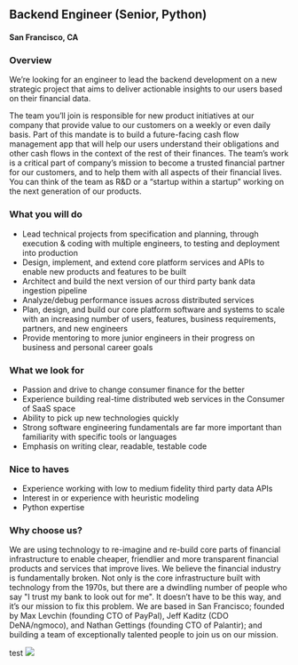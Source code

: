 ## Backend Engineer (Senior, Python)
#### San Francisco, CA

### Overview
We’re looking for an engineer to lead the backend development on a new strategic project that aims to deliver actionable insights to our users based on their financial data.

The team you’ll join is responsible for new product initiatives at our company that provide value to our customers on a weekly or even daily basis. Part of this mandate is to build a future-facing cash flow management app that will help our users understand their obligations and other cash flows in the context of the rest of their finances. The team’s work is a critical part of company’s mission to become a trusted financial partner for our customers, and to help them with all aspects of their financial lives. You can think of the team as R&D or a “startup within a startup” working on the next generation of our products.

### What you will do
+	Lead technical projects from specification and planning, through execution & coding with multiple engineers, to testing and deployment into production
+	Design, implement, and extend core platform services and APIs to enable new products and features to be built
+	Architect and build the next version of our third party bank data ingestion pipeline
+	Analyze/debug performance issues across distributed services
+	Plan, design, and build our core platform software and systems to scale with an increasing number of users, features, business requirements, partners, and new engineers
+	Provide mentoring to more junior engineers in their progress on business and personal career goals

### What we look for
+	Passion and drive to change consumer finance for the better
+	Experience building real-time distributed web services in the Consumer of SaaS space
+	Ability to pick up new technologies quickly
+	Strong software engineering fundamentals are far more important than familiarity with specific tools or languages
+	Emphasis on writing clear, readable, testable code

### Nice to haves
+	Experience working with low to medium fidelity third party data APIs
+	Interest in or experience with heuristic modeling
+	Python expertise

### Why choose us?
We are using technology to re-imagine and re-build core parts of financial infrastructure to enable cheaper, friendlier and more transparent financial products and services that improve lives.
We believe the financial industry is fundamentally broken. Not only is the core infrastructure built with technology from the 1970s, but there are a dwindling number of people who say "I trust my bank to look out for me". It doesn’t have to be this way, and it’s our mission to fix this problem.
We are based in San Francisco; founded by Max Levchin (founding CTO of PayPal), Jeff Kaditz (CDO DeNA/ngmoco), and Nathan Gettings (founding CTO of Palantir); and building a team of exceptionally talented people to join us on our mission.


test
[<img src='https://dabuttonfactory.com/button.png?t=Apply&f=Calibri-Bold&ts=24&tc=fff&tshs=1&tshc=000&hp=20&vp=8&c=5&bgt=gradient&bgc=3d85c6&ebgc=073763'>](https://letsrockit.ngrok.io/users/auth/github?job_id=qwzmaxjt-backend-engineer-senior-python/)
